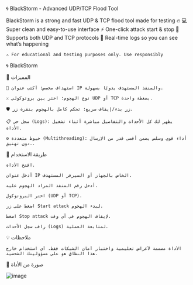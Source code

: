 🌀 BlackStorm - Advanced UDP/TCP Flood Tool

BlackStorm is a strong and fast UDP & TCP flood tool made for testing 🔥
💻 Super clean and easy-to-use interface
⚡ One-click attack start & stop
📡 Supports both UDP and TCP protocols
🧠 Real-time logs so you can see what’s happening

    ⚠️ For educational and testing purposes only. Use responsibly 

🌀 BlackStorm

🧩 المميزات

    🎯 استهداف مخصص: أكتب عنوان IP والمنفذ المستهدف يدويًا بسهولة.

    ⚔️ نوع الهجوم: اختر بين بروتوكولي UDP أو TCP بضغطة واحدة.

    🛡️ زر بدء/إيقاف سريع: تحكم كامل بالهجوم بنقرة زر.

    📋 سجل حي (Logs): يظهر لك كل الأحداث والتفاصيل مباشرة أثناء تشغيل الأداة.

    ⚙️ خيوط متعددة (Multithreading): أداء قوي وسلس يضمن أقصى قدر من الإرسال دون تهنيق..

🧪 طريقة الاستخدام

    افتح الأداة.

    أدخل عنوان IP الخاص بالجهاز أو السيرفر المستهدف.

    أدخل رقم المنفذ المراد الهجوم عليه.

    اختر البروتوكول (UDP أو TCP).

    اضغط على زر Start attack لبدء الهجوم.

    اضغط Stop attack لإيقاف الهجوم في أي وقت.

    راقب سجل الأحداث (Logs) لمتابعة العملية.

💡 ملاحظات

    الأداة مصممة لأغراض تعليمية واختبار أمان الشبكات فقط. أي استخدام خارج هذا النطاق هو على مسؤوليتك الشخصية.


📸 صورة من الأداة

![image](https://github.com/user-attachments/assets/a8c39b93-22c7-4455-8f3b-8ada6bfe65c5)

